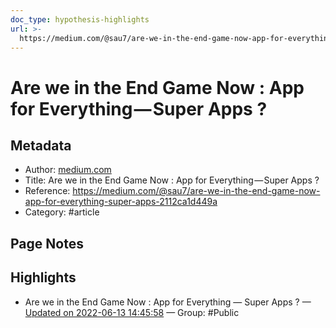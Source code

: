 ```yaml
---
doc_type: hypothesis-highlights
url: >-
  https://medium.com/@sau7/are-we-in-the-end-game-now-app-for-everything-super-apps-2112ca1d449a
---
```


# Are we in the End Game Now : App for Everything — Super Apps ?

## Metadata
- Author: [medium.com]()
- Title: Are we in the End Game Now : App for Everything — Super Apps ?
- Reference: https://medium.com/@sau7/are-we-in-the-end-game-now-app-for-everything-super-apps-2112ca1d449a
- Category: #article

## Page Notes
## Highlights
- Are we in the End Game Now : App for Everything — Super Apps ? — [Updated on 2022-06-13 14:45:58](https://hyp.is/GdwHhOrcEeynnmclmSHfUQ/medium.com/@sau7/are-we-in-the-end-game-now-app-for-everything-super-apps-2112ca1d449a) — Group: #Public




